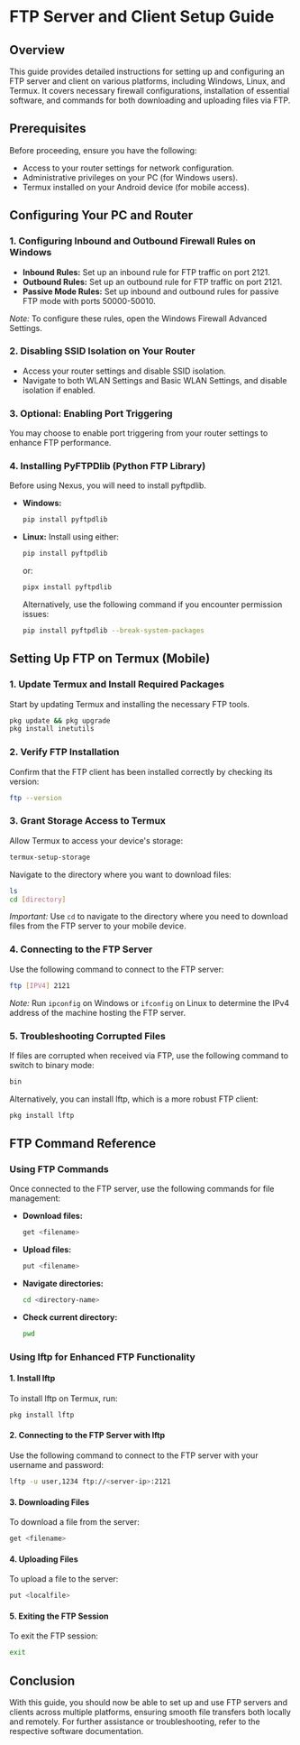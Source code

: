 
# FTP Server and Client Setup Guide

## Overview
This guide provides detailed instructions for setting up and configuring an FTP server and client on various platforms, including Windows, Linux, and Termux. It covers necessary firewall configurations, installation of essential software, and commands for both downloading and uploading files via FTP.

## Prerequisites
Before proceeding, ensure you have the following:
- Access to your router settings for network configuration.
- Administrative privileges on your PC (for Windows users).
- Termux installed on your Android device (for mobile access).

## Configuring Your PC and Router

### 1. Configuring Inbound and Outbound Firewall Rules on Windows
- **Inbound Rules:** Set up an inbound rule for FTP traffic on port 2121.
- **Outbound Rules:** Set up an outbound rule for FTP traffic on port 2121.
- **Passive Mode Rules:** Set up inbound and outbound rules for passive FTP mode with ports 50000-50010.

*Note:* To configure these rules, open the Windows Firewall Advanced Settings.

### 2. Disabling SSID Isolation on Your Router
- Access your router settings and disable SSID isolation.
- Navigate to both WLAN Settings and Basic WLAN Settings, and disable isolation if enabled.

### 3. Optional: Enabling Port Triggering
You may choose to enable port triggering from your router settings to enhance FTP performance.

### 4. Installing PyFTPDlib (Python FTP Library)
Before using Nexus, you will need to install pyftpdlib.

- **Windows:**
  ```bash
  pip install pyftpdlib
  ```

- **Linux:**
  Install using either:
  ```bash
  pip install pyftpdlib
  ```
  or:
  ```bash
  pipx install pyftpdlib
  ```

  Alternatively, use the following command if you encounter permission issues:
  ```bash
  pip install pyftpdlib --break-system-packages
  ```

## Setting Up FTP on Termux (Mobile)

### 1. Update Termux and Install Required Packages
Start by updating Termux and installing the necessary FTP tools.
```bash
pkg update && pkg upgrade
pkg install inetutils
```

### 2. Verify FTP Installation
Confirm that the FTP client has been installed correctly by checking its version:
```bash
ftp --version
```

### 3. Grant Storage Access to Termux
Allow Termux to access your device's storage:
```bash
termux-setup-storage
```
Navigate to the directory where you want to download files:
```bash
ls
cd [directory]
```
*Important:* Use `cd` to navigate to the directory where you need to download files from the FTP server to your mobile device.

### 4. Connecting to the FTP Server
Use the following command to connect to the FTP server:
```bash
ftp [IPV4] 2121
```
*Note:* Run `ipconfig` on Windows or `ifconfig` on Linux to determine the IPv4 address of the machine hosting the FTP server.

### 5. Troubleshooting Corrupted Files
If files are corrupted when received via FTP, use the following command to switch to binary mode:
```bash
bin
```

Alternatively, you can install lftp, which is a more robust FTP client:
```bash
pkg install lftp
```

## FTP Command Reference

### Using FTP Commands
Once connected to the FTP server, use the following commands for file management:

- **Download files:**
  ```bash
  get <filename>
  ```

- **Upload files:**
  ```bash
  put <filename>
  ```

- **Navigate directories:**
  ```bash
  cd <directory-name>
  ```

- **Check current directory:**
  ```bash
  pwd
  ```

### Using lftp for Enhanced FTP Functionality

#### 1. Install lftp
To install lftp on Termux, run:
```bash
pkg install lftp
```

#### 2. Connecting to the FTP Server with lftp
Use the following command to connect to the FTP server with your username and password:
```bash
lftp -u user,1234 ftp://<server-ip>:2121
```

#### 3. Downloading Files
To download a file from the server:
```bash
get <filename>
```

#### 4. Uploading Files
To upload a file to the server:
```bash
put <localfile>
```

#### 5. Exiting the FTP Session
To exit the FTP session:
```bash
exit
```

## Conclusion
With this guide, you should now be able to set up and use FTP servers and clients across multiple platforms, ensuring smooth file transfers both locally and remotely. For further assistance or troubleshooting, refer to the respective software documentation.
